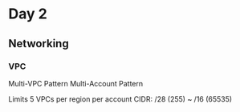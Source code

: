 # Day 2
## Networking
### VPC
Multi-VPC Pattern
Multi-Account Pattern

Limits
5 VPCs per region per account
CIDR: /28 (255) ~ /16 (65535)

<!--stackedit_data:
eyJoaXN0b3J5IjpbLTIwNTc1ODEyMjgsMTgzODUxNjc0NV19
-->
